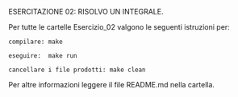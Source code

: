 ESERCITAZIONE 02: RISOLVO UN INTEGRALE.

Per tutte le cartelle Esercizio_02 valgono le seguenti istruzioni per:

	compilare: make

	eseguire:  make run

	cancellare i file prodotti: make clean

 Per altre informazioni leggere il file README.md nella cartella.
